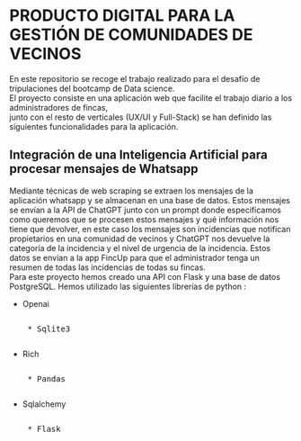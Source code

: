 # PRODUCTO DIGITAL PARA LA GESTIÓN DE COMUNIDADES DE VECINOS

En este repositorio se recoge el trabajo realizado para el desafío de tripulaciones del bootcamp de Data science.<br>
El proyecto consiste en una aplicación web que facilite el trabajo diario a los administradores de fincas,<br>
junto con el resto de verticales (UX/UI y Full-Stack) se han definido las siguientes funcionalidades para la aplicación.<br>


## Integración de una Inteligencia Artificial para procesar mensajes de Whatsapp <br>
Mediante técnicas de web scraping se extraen los mensajes de la aplicación whatsapp y se almacenan en una base de datos. Estos mensajes<br>
se envían a la API de ChatGPT junto con un prompt donde especificamos como queremos que se procesen estos mensajes y qué información nos<br>
tiene que devolver, en este caso los mensajes son incidencias que notifican propietarios en una comunidad de vecinos y ChatGPT nos devuelve la<br>
categoría de la incidencia y el nivel de urgencia de la incidencia. Estos datos se envían a la app FincUp para que el administrador tenga un<br>
resumen de todas las incidencias de todas su fincas.<br>
Para este proyecto hemos creado una API con Flask y una base de datos PostgreSQL. Hemos utilizado las siguientes librerías de python : <br>
* Openai<pre><pre>            * Sqlite3
* Rich<pre><pre>              * Pandas
* Sqlalchemy<pre><pre>        * Flask
  


